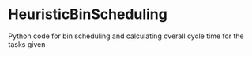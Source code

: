 # HeuristicBinScheduling
Python code for bin scheduling and calculating overall cycle time for the tasks given

